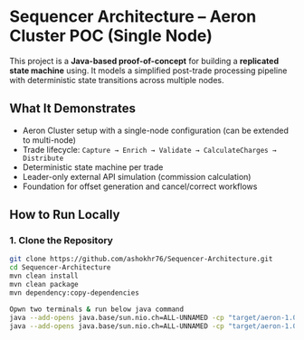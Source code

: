 # Sequencer Architecture – Aeron Cluster POC (Single Node)
This project is a **Java-based proof-of-concept** for building a **replicated state machine** using. 
It models a simplified post-trade processing pipeline with deterministic state transitions across multiple nodes.

## What It Demonstrates

- Aeron Cluster setup with a single-node configuration (can be extended to multi-node)
- Trade lifecycle: `Capture → Enrich → Validate → CalculateCharges → Distribute`
- Deterministic state machine per trade
- Leader-only external API simulation (commission calculation)
- Foundation for offset generation and cancel/correct workflows


## How to Run Locally

### 1. Clone the Repository

```bash
git clone https://github.com/ashokhr76/Sequencer-Architecture.git
cd Sequencer-Architecture
mvn clean install
mvn clean package
mvn dependency:copy-dependencies

Opwn two terminals & run below java command
java --add-opens java.base/sun.nio.ch=ALL-UNNAMED -cp "target/aeron-1.0-SNAPSHOT.jar:target/dependency/*" dev.poc.cluster.SingleNodeLauncher
java --add-opens java.base/sun.nio.ch=ALL-UNNAMED -cp "target/aeron-1.0-SNAPSHOT.jar:target/dependency/*" dev.poc.client.TradeClient


